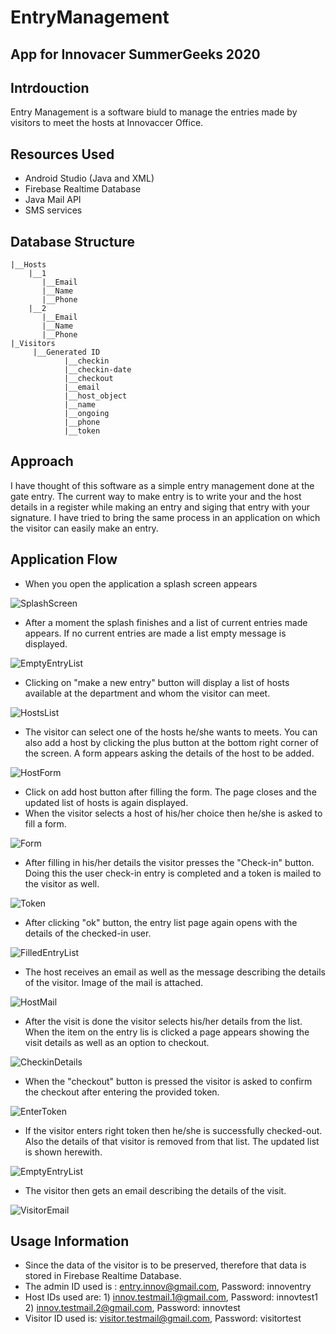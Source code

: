 # EntryManagement
## App for Innovacer SummerGeeks 2020

## Intrdouction
Entry Management is a software biuld to manage the entries made by visitors to meet the hosts at Innovaccer Office. 

## Resources Used
- Android Studio (Java and XML)
- Firebase Realtime Database
- Java Mail API
- SMS services

## Database Structure

```
|__Hosts
	|__1
	   |__Email
	   |__Name
	   |__Phone
	|__2
	   |__Email
	   |__Name
	   |__Phone
|_Visitors
	 |__Generated ID
	 		|__checkin
			|__checkin-date
			|__checkout
			|__email
			|__host_object
			|__name
			|__ongoing
			|__phone
			|__token
```
## Approach
I have thought of this software as a simple entry management done at the gate entry. The current way to make entry is to write your and the host details in a register while making an entry and siging that entry with your signature. I have tried to bring the same process in an application on which the visitor can easily make an entry. 

## Application Flow
- When you open the application a splash screen appears

![SplashScreen](https://user-images.githubusercontent.com/32924261/69726175-fa6bb600-1145-11ea-82ea-91e708341e70.jpg)

- After a moment the splash finishes and a list of  current entries made appears. If no current entries are made a list empty message is displayed.

 ![EmptyEntryList](https://user-images.githubusercontent.com/32924261/69726096-c4c6cd00-1145-11ea-901b-f7bab88184db.jpg)

- Clicking on "make a new entry" button will display a list of hosts available at the department and whom the visitor can meet. 

![HostsList](https://user-images.githubusercontent.com/32924261/69756506-b1852300-1180-11ea-91ea-9099d47ff448.jpg)

- The visitor can select one of the hosts he/she wants to meets. You can also add a host by clicking the plus button at the bottom right corner of the screen. A form appears asking the details of the host to be added.

![HostForm](https://user-images.githubusercontent.com/32924261/69756504-b0ec8c80-1180-11ea-805b-40602e6fa4f0.jpg)

- Click on add host button after filling the form. The page closes and the updated list of hosts is again displayed.
- When the visitor selects a host of his/her choice then he/she is asked to fill a form.

![Form](https://user-images.githubusercontent.com/32924261/69726609-e83e4780-1146-11ea-93c6-fa55c481362b.jpg)

- After filling in his/her details the visitor presses the "Check-in" button. Doing this the user check-in entry is completed and a token is mailed to the visitor as well.

![Token](https://user-images.githubusercontent.com/32924261/69756508-b1852300-1180-11ea-9b3a-f11508a3fdc5.jpg)

-  After clicking "ok" button, the entry list page again opens with the details of the checked-in user.

![FilledEntryList](https://user-images.githubusercontent.com/32924261/69726607-e83e4780-1146-11ea-9e0b-32a47e34a7e9.jpg)

- The host receives an email as well as the message describing the details of the visitor. Image of the mail is attached.

![HostMail](https://user-images.githubusercontent.com/32924261/69726611-e83e4780-1146-11ea-8b7d-4808cdc406f6.jpg)

- After the visit is done the visitor selects his/her details from the list. When the item on the entry lis is clicked a page appears showing the visit details as well as an option to checkout.

![CheckinDetails](https://user-images.githubusercontent.com/32924261/69726605-e7a5b100-1146-11ea-943c-5e1a400c8115.jpg)

- When the "checkout" button is pressed the visitor is asked to confirm the checkout after entering the provided token.

![EnterToken](https://user-images.githubusercontent.com/32924261/69756499-b053f600-1180-11ea-9ec8-c0aa318392de.jpg)

- If the visitor enters right token then he/she is successfully checked-out. Also the details of that visitor is removed from that list. The updated list is shown herewith.

![EmptyEntryList](https://user-images.githubusercontent.com/32924261/69726096-c4c6cd00-1145-11ea-901b-f7bab88184db.jpg)

- The visitor then gets an email describing the details of the visit.

![VisitorEmail](https://user-images.githubusercontent.com/32924261/69727831-45d39380-1149-11ea-89cf-ffe99f9f17bb.jpeg)

## Usage Information
- Since the data of the visitor is to be preserved, therefore that data is stored in Firebase Realtime Database.
- The admin ID used is : entry.innov@gmail.com, Password: innoventry
- Host IDs used are: 1) innov.testmail.1@gmail.com, Password: innovtest1
									  2) innov.testmail.2@gmail.com, Password: innovtest
- Visitor ID used is: visitor.testmail@gmail.com, Password: visitortest
